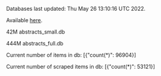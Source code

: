 Databases last updated: Thu May 26 13:10:16 UTC 2022. 

Available [here](https://github.com/cbeauhilton/ash-db/releases).


42M	abstracts_small.db

444M	abstracts_full.db

Current number of items in db:
[{"count(*)": 96904}]

Current number of scraped items in db:
[{"count(*)": 53121}]
